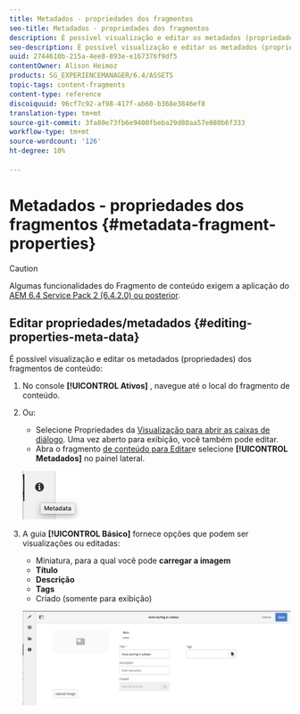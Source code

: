 ```yaml
---
title: Metadados - propriedades dos fragmentos
seo-title: Metadados - propriedades dos fragmentos
description: É possível visualização e editar os metadados (propriedades) dos fragmentos de conteúdo.
seo-description: É possível visualização e editar os metadados (propriedades) dos fragmentos de conteúdo.
uuid: 2744610b-215a-4ee8-893e-e167376f9df5
contentOwner: Alison Heimoz
products: SG_EXPERIENCEMANAGER/6.4/ASSETS
topic-tags: content-fragments
content-type: reference
discoiquuid: 96cf7c92-af98-417f-ab60-b368e3846ef8
translation-type: tm+mt
source-git-commit: 3fa80e73fb6e9400fbeba29d80aa57e080b6f333
workflow-type: tm+mt
source-wordcount: '126'
ht-degree: 10%

---
```



# Metadados - propriedades dos fragmentos {#metadata-fragment-properties}

>[!CAUTION]
>
>Algumas funcionalidades do Fragmento de conteúdo exigem a aplicação do [AEM 6.4 Service Pack 2 (6.4.2.0) ou posterior](/help/release-notes/sp-release-notes.md).

## Editar propriedades/metadados {#editing-properties-meta-data}

É possível visualização e editar os metadados (propriedades) dos fragmentos de conteúdo:

1. No console **[!UICONTROL Ativos]** , navegue até o local do fragmento de conteúdo.
1. Ou:

   * Selecione Propriedades da [Visualização para abrir as caixas de diálogo](managing-assets-touch-ui.md#editing-properties). Uma vez aberto para exibição, você também pode editar.
   * Abra o fragmento [de conteúdo para Editar](content-fragments-managing.md#opening-the-fragment-editor)e selecione **[!UICONTROL Metadados]** no painel lateral.

   ![cfm-6420-06](assets/cfm-6420-06.png)

1. A guia **[!UICONTROL Básico]** fornece opções que podem ser visualizações ou editadas:

   * Miniatura, para a qual você pode **carregar a imagem**
   * **Título**
   * **Descrição**
   * **Tags**
   * Criado (somente para exibição)

   ![cfm-6420-07](assets/cfm-6420-07.png)

